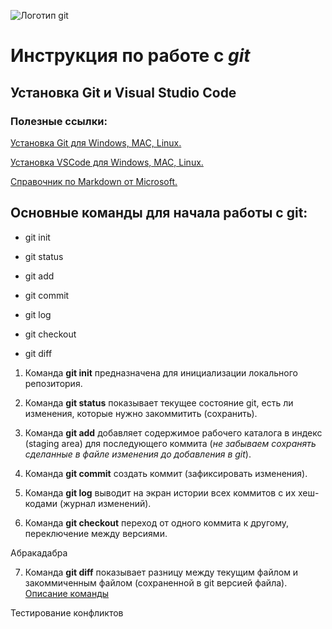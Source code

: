 ![Логотип git](logo_git.png) 

# Инструкция по работе с ***git***

## Установка Git и Visual Studio Code

### Полезные ссылки:

[Установка Git для Windows, MAC, Linux.](https://git-scm.com/downloads)

[Установка VSCode для Windows, MAC, Linux.](https://code.visualstudio.com/Download)

[Справочник по Markdown от Microsoft.](https://docs.microsoft.com/ru-ru/contribute/markdown-reference)



## Основные команды для начала работы с git:

* git init 

* git status 

* git add 

* git commit 

* git log 

* git checkout 

* git diff 


1. Команда **git init** предназначена для инициализации локального репозитория.

2. Команда **git status** показывает текущее состояние git, есть ли изменения, которые нужно закоммитить (сохранить).

3. Команда **git add** добавляет содержимое рабочего каталога в индекс (staging area) для последующего коммита (*не забываем сохранять сделанные в файле изменения до добавления в git*).

4. Команда **git commit** создать коммит (зафиксировать изменения).

5. Команда **git log** выводит на экран истории всех коммитов с их хеш-кодами (журнал изменений).

6. Команда **git checkout** переход от одного коммита к другому, переключение между версиями.

Абракадабра

7. Команда **git diff** показывает разницу между текущим файлом и закоммиченным файлом (сохраненной в git версией файла).
[Описание команды](https://git-scm.com/docs/git-diff)

Тестирование конфликтов
